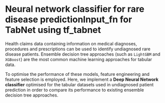# Neural network classifier for rare disease predictionInput_fn for TabNet using tf_tabnet
Health claims data containing information on medical diagnoses, procedures and prescriptions can be used to identify undiagnosed rare disease patients. Ensemble decision tree approaches (such as `LightGBM` and `XGBoost`) are the most common machine learning approaches for tabular data. 

To optimise the performance of these models, feature engineering and feature selection is employed. Here, we implement a **Deep Neural Network classifier** optimised for the tabular datasets used in undiagnosed patient prediction in order to compare its performance to existing ensemble decision tree approaches.
